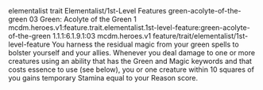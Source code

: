 <ability>
  <metadata>
    <class>elementalist</class>
    <feature_type>trait</feature_type>
    <file_dpath>Elementalist/1st-Level Features</file_dpath>
    <item_id>green-acolyte-of-the-green</item_id>
    <item_index>03</item_index>
    <item_name>Green: Acolyte of the Green</item_name>
    <level>1</level>
    <scc>mcdm.heroes.v1:feature.trait.elementalist.1st-level-feature:green-acolyte-of-the-green</scc>
    <scdc>1.1.1:6.1.9.1:03</scdc>
    <source>mcdm.heroes.v1</source>
    <type>feature/trait/elementalist/1st-level-feature</type>
  </metadata>
  <effects>
    <effect type="mundane">You harness the residual magic from your green spells to bolster yourself and your allies. Whenever you deal damage to one or more creatures using an ability that has the Green and Magic keywords and that costs essence to use (see below), you or one creature within 10 squares of you gains temporary Stamina equal to your Reason score.</effect>
  </effects>
</ability>
